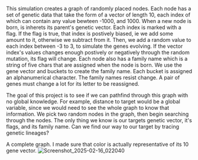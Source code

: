 This simulation creates a graph of randomly placed nodes. Each node has a set of genetic data that take the form of a vector of length 10, each index of which can contain any value bewteen -1000, and 1000. 
When a new node is born, is inherets its parent's genetic vector. Each index is marked with a flag. If the flag is true, that index is postively biased, ie we add some amount to it, otherwise we subtract from it.
Then, we add a random value to each index between -3 to 3, to simulate the genes evolving. If the vector index's values changes enough postively or negatively through the random mutation, its flag will change. Each node also has a family name which is a string of five chars that are assigned when the node is born. We use the gene vector and buckets to create the family name. Each bucket is assigned an alphanumerical character. The family names resist change. A pair of genes must change a lot for its letter to be reassigned. 

The goal of this project is to see if we can pathfind through this graph with no global knowledge. For example, distance to target would be a global variable, since we would need to see the whole graph to know that information. 
We pick two random nodes in the graph, then begin searching through the nodes. The only thing we know is our targets genetic vector, it's flags, and its family name. Can we find our way to our target by tracing genetic lineages?

A complete graph. I made sure that color is actually representative of its 10 gene vector. 
![Screenshot_2025-02-16_022040](https://github.com/user-attachments/assets/a6462d47-bacd-466e-bd44-2bcad4431f86)
